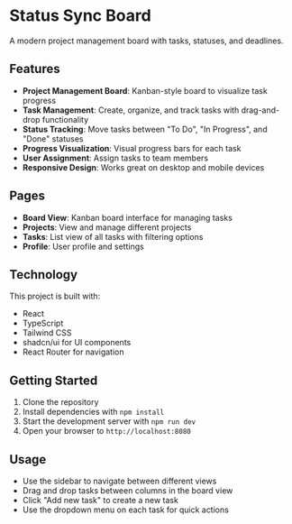 
# Status Sync Board

A modern project management board with tasks, statuses, and deadlines.

## Features

- **Project Management Board**: Kanban-style board to visualize task progress
- **Task Management**: Create, organize, and track tasks with drag-and-drop functionality
- **Status Tracking**: Move tasks between "To Do", "In Progress", and "Done" statuses
- **Progress Visualization**: Visual progress bars for each task
- **User Assignment**: Assign tasks to team members
- **Responsive Design**: Works great on desktop and mobile devices

## Pages

- **Board View**: Kanban board interface for managing tasks
- **Projects**: View and manage different projects
- **Tasks**: List view of all tasks with filtering options
- **Profile**: User profile and settings

## Technology

This project is built with:

- React
- TypeScript
- Tailwind CSS
- shadcn/ui for UI components
- React Router for navigation

## Getting Started

1. Clone the repository
2. Install dependencies with `npm install`
3. Start the development server with `npm run dev`
4. Open your browser to `http://localhost:8080`

## Usage

- Use the sidebar to navigate between different views
- Drag and drop tasks between columns in the board view
- Click "Add new task" to create a new task
- Use the dropdown menu on each task for quick actions
